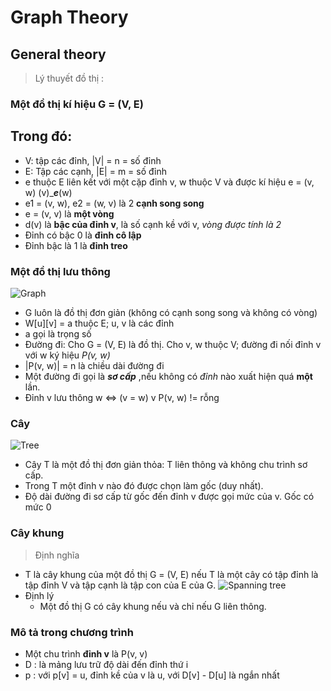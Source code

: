 # **Graph Theory**
## General theory 
>  Lý thuyết đồ thị :
### Một đồ thị kí hiệu G = (V, E)
## Trong đó: 
* V: tập các đỉnh, |V| = n = số đỉnh
* E: Tập các cạnh, |E| = m = số đỉnh
* e thuộc E liên kết với một cặp đỉnh v, w thuộc V và được kí hiệu e = (v, w)  (v)______e_____(w)
* e1 = (v, w), e2 = (w, v) là 2 **cạnh song song**
* e = (v, v) là **một vòng**
* d(v) là **bậc của đỉnh v**, là số cạnh kề với v, *vòng được tính là 2*
* Đỉnh có bậc 0 là **đỉnh cô lập**
* Đỉnh bậc là 1 là **đỉnh treo** 

### Một đồ thị lưu thông 
![Graph](https://lh3.googleusercontent.com/proxy/7MvOFYG_CAIWtWiqiA7MeS6717P1uUeSzrNpqZ6BYJpBlcJ3cbJcvv5fZo-r5D-bLGcFLYzzbnaUid6ulw54hlh1gHbSMzOYkdkDj3SAhd_VhFMrKyuFEHn8)
* G luôn là đồ thị đơn giản (không có cạnh song song và không có vòng) 
* W[u][v] = a thuộc E; u, v là các đỉnh
* a gọi là trọng số
* Đường đi: Cho G = (V, E) là đồ thị. Cho v, w thuộc V; đường đi nối đỉnh v với w ký hiệu *P(v, w)*
* |P(v, w)| = n là chiều dài đường đi
* Một đường đi gọi là ***sơ cấp*** ,nếu không có *đỉnh* nào xuất hiện quá **một** lần.
* Đỉnh v lưu thông w <=> (v = w) v P(v, w) != rỗng
### Cây 
![Tree](https://www.thecrazyprogrammer.com/wp-content/uploads/2017/08/Tree-Data-Structure.gif)
* Cây T là một đồ thị đơn giản thỏa: T liên thông và không chu trình sơ cấp.
* Trong T một đỉnh v nào đó được chọn làm gốc (duy nhất).
* Độ dài đường đi sơ cấp từ gốc đến đỉnh v được gọi mức của v. Gốc có mức 0
### Cây khung 
> Định nghĩa 
*  T là cây khung của một đồ thị G = (V, E) nếu T là một cây có tập đỉnh là tập đỉnh V và
tập cạnh là tập con của E của G.
![Spanning tree](https://miro.medium.com/proxy/1*-gNoEeTMGYnCG5SSLi1Wtg.png)
* Định lý 
  * Một đồ thị G có cây khung nếu và chỉ nếu G liên thông.
### Mô tả trong chương trình  
* Một chu trình **đỉnh v** là P(v, v) 
* D : là mảng lưu trữ độ dài đến đỉnh thứ i
* p : với p[v] = u, đỉnh kề của v là u, với D[v] - D[u] là ngắn nhất
